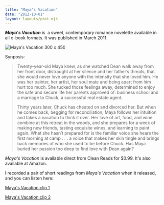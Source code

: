 ```yaml
---
title: "Maya's Vacation"
date: "2012-10-01"
layout: layouts/post.njk
---
```


**_Maya's Vacation_** is  a sweet, contemporary romance novelette available in all e-book formats. It was published in March 2011.

![Maya's Vacation 300 x 450](https://d2ypg8o05lff0b.cloudfront.net/wp-content/uploads/sites/3/2012/05/Mayas-Vacation-300-x-450.jpg)

Synposis:

> Twenty-year-old Maya knew, as she watched Dean walk away from her front door, distraught at her silence and her father’s threats, that she would never love anyone with the intensity that she loved him. He was her painter, her artist, her soul mate and being apart from him hurt too much. She tucked those feelings away, determined to enjoy the safe and secure life her parents approved of: business school and a marriage to Chuck, a successful real estate agent.
>
> Thirty years later, Chuck has cheated on and divorced her. But when he comes back, begging for reconciliation, Maya follows her intuition and takes a vacation to think it over. Her love of art, food, and wine combine at this retreat in the woods, and she prepares for a week of making new friends, tasting exquisite wines, and learning to paint again. What she hasn’t prepared for is the familiar voice she hears the first morning at camp . . . a voice that makes her skin tingle and brings back memories of who she used to be before Chuck. Has Maya buried her passion too deep to find love with Dean again?

_Maya's Vacation_ is available direct from Clean Reads for $0.99. It's also available at Amazon.

I recorded a pair of short readings from _Maya's Vacation_ when it released, and you can listen here:

[Maya's Vacation clip 1](/audio/mvexcerpt1.mp3)

[Maya's Vacation clip 2](/audio/mvexcerpt2.mp3)
